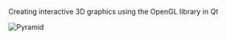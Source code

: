 Creating interactive 3D graphics using the OpenGL library in Qt

![Pyramid](https://github.com/fewHoursLater/Qt/assets/84395151/a95616d3-1dee-4290-8adf-b62cf4490619)
